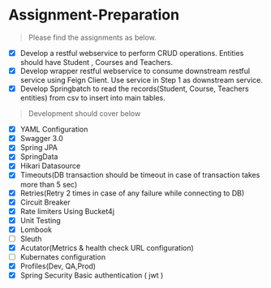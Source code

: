 # Assignment-Preparation

> Please find the assignments as below.

 - [x] Develop a restful webservice to perform CRUD operations. Entities should have Student , Courses and Teachers.
 - [x] Develop wrapper restful webservice to consume downstream restful service using Feign Client.  Use service in Step 1 as downstream service.
 - [x] Develop Springbatch to read the records(Student, Course, Teachers entities) from csv to insert into main tables.

> Development should cover below

 - [x] YAML Configuration
 - [x] Swagger 3.0
 - [x] Spring JPA
 - [x] SpringData
 - [x] Hikari Datasource
 - [x] Timeouts(DB transaction should be timeout in case of transaction takes more than 5 sec)
 - [x] Retries(Retry 2 times in case of any failure while connecting to DB)
 - [x] Circuit Breaker
 - [x] Rate limiters Using Bucket4j
 - [x] Unit Testing                     
 - [x] Lombook
 - [ ] Sleuth
 - [x] Acutator(Metrics & health check URL configuration)
 - [ ] Kubernates configuration
 - [x] Profiles(Dev, QA,Prod)
 - [x] Spring Security Basic authentication ( jwt )
